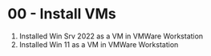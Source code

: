 # 00 - Install VMs

1. Installed Win Srv 2022 as a VM in VMWare Workstation
2. Installed Win 11  as a VM in VMWare Workstation